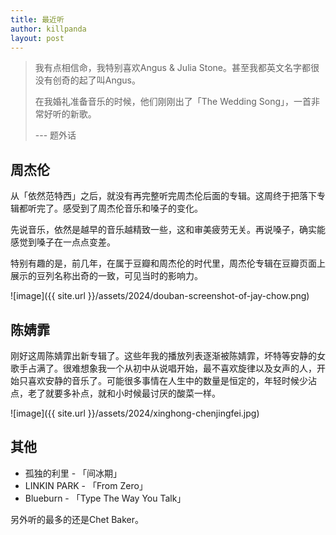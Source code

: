 ```yaml
---
title: 最近听
author: killpanda
layout: post
---
```


> 我有点相信命，我特别喜欢Angus & Julia Stone。甚至我都英文名字都很没有创奇的起了叫Angus。
> 
> 在我婚礼准备音乐的时候，他们刚刚出了「The Wedding Song」，一首非常好听的新歌。
> 
> 
> --- 题外话


## 周杰伦

从「依然范特西」之后，就没有再完整听完周杰伦后面的专辑。这周终于把落下专辑都听完了。感受到了周杰伦音乐和嗓子的变化。

先说音乐，依然是越早的音乐越精致一些，这和审美疲劳无关。再说嗓子，确实能感觉到嗓子在一点点变差。

特别有趣的是，前几年，在属于豆瓣和周杰伦的时代里，周杰伦专辑在豆瓣页面上展示的豆列名称出奇的一致，可见当时的影响力。

![image]({{ site.url }}/assets/2024/douban-screenshot-of-jay-chow.png)

## 陈婧霏

刚好这周陈婧霏出新专辑了。这些年我的播放列表逐渐被陈婧霏，坏特等安静的女歌手占满了。很难想象我一个从初中从说唱开始，最不喜欢旋律以及女声的人，开始只喜欢安静的音乐了。可能很多事情在人生中的数量是恒定的，年轻时候少沾点，老了就要多补点，就和小时候最讨厌的酸菜一样。

![image]({{ site.url }}/assets/2024/xinghong-chenjingfei.jpg)

## 其他

* 孤独的利里 - 「间冰期」
* LINKIN PARK - 「From Zero」
* Blueburn - 「Type The Way You Talk」

另外听的最多的还是Chet Baker。